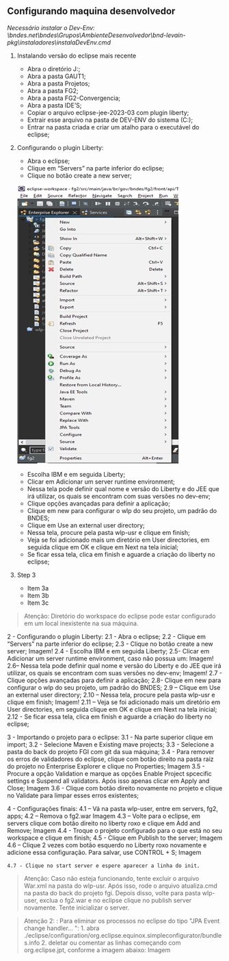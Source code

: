 
## Configurando maquina desenvolvedor

*Necessário instalar o Dev-Env: 
\\bndes.net\bndes\Grupos\AmbienteDesenvolvedor\bnd-levain-pkg\instaladores\instalaDevEnv.cmd*

 
1. Instalando versão do eclipse mais recente
	* Abra o diretório J:\;
 	* Abra a pasta GAUT1;
 	* Abra a pasta Projetos;
 	* Abra a pasta FG2;
 	* Abra a pasta FG2-Convergencia;
 	* Abra a pasta IDE’S;
 	* Copiar o arquivo eclipse-jee-2023-03 com plugin liberty;
 	* Extrair esse arquivo na pasta de DEV-ENV do sistema (C:\);
 	* Entrar na pasta criada e criar um atalho para o executável do eclipse;
2. Configurando o plugin Liberty:
	* Abra o eclipse;
	* Clique em “Servers” na parte inferior do eclipse;
	* Clique no botão create a new server;

	 ![[Imagem]("Imagem1.png")](https://github.com/pedroboseximenes/Java_exercise_05/blob/347aee2fa2c2ac6fe151ee71a3b74c61bb103a8c/Imagem1.png)

	* Escolha IBM e em seguida Liberty;
	* Clicar em Adicionar um server runtime environment;
	* Nessa tela pode definir qual nome e versão do Liberty e  do JEE  que irá utilizar, os quais se encontram com suas versões no dev-env;
	* Clique opções avançadas para definir a aplicação;
	* Clique em new para configurar o wlp do seu projeto, um padrão do BNDES;
	* Clique em Use an external user directory;
	* Nessa tela, procure pela pasta wlp-usr e clique em finish;
	* Veja se foi adicionado mais um diretório em  User directories, em seguida clique em OK e clique em Next na tela inicial;
	* Se ficar essa tela, clica em finish e aguarde a criação do liberty no eclipse;

4. Step 3
    * Item 3a
    * Item 3b
    * Item 3c

>Atenção: Diretório do workspace do eclipse pode estar configurado em um local inexistente na sua máquina.

2 - Configurando o plugin Liberty:
    2.1 - Abra o eclipse;
    2.2 - Clique em “Servers” na parte inferior do eclipse;
    2.3 - Clique no botão  create a new server;
    Imagem!
    2.4 - Escolha IBM e em seguida Liberty;
    2.5- Clicar em Adicionar um server runtime environment, caso não possua um:
    Imagem!
    2.6– Nessa tela pode definir qual nome e versão do Liberty e  do JEE  que irá utilizar, os quais se encontram com suas versões no dev-env;
    Imagem!
    2.7 - Clique opções avançadas para definir a aplicação;
    2.8- Clique em new para configurar o wlp do seu projeto, um padrão do BNDES; 
    2.9 – Clique em Use an external user directory;
    2.10 – Nessa tela, procure pela pasta wlp-usr e clique em finish;
    Imagem!
    2.11 – Veja se foi adicionado mais um diretório em  User directories, em seguida clique em OK e clique em Next na tela inicial;
    2.12 - Se ficar essa tela, clica em finish e aguarde a criação do liberty no eclipse;

3 - Importando o projeto para o eclipse:
	3.1 - Na parte superior clique em import;
	3.2 - Selecione Maven e Existing mave projects;
	3.3 - Selecione a pasta do back do projeto FGI com git da sua máquina;
	3.4 - Para remover os erros de validadores do eclipse, clique com botão direito na pasta raiz do projeto no Enterprise Explorer e clique no Properties;
	 Imagem
    3.5 - Procure a opção Validation e marque as opções Enable Project spcecific settings e Suspend all validators. Após isso apenas clicar em Apply and Close; 
    Imagem
    3.6 - Clique com botão direito novamente no projeto e clique no Validate para limpar esses erros existentes;

4 - Configurações finais:
	4.1 – Vá na pasta wlp-user, entre em servers, fg2, apps;
	4.2 – Remova o fg2.war
    Imagem
	4.3 – Volte para o eclipse, em servers clique com botão direito no liberty roxo e clique em Add and Remove;
    Imagem
	4.4 - Troque o projeto configurado para o que está no seu workspace e clique em finish;
	4.5 -  Clique em Publish to the server;
    Imagem
	4.6 – Clique 2 vezes com botão esquerdo no Liberty roxo novamente e adicione essa configuração. Para salvar, use CONTROL + S;
    Imagem

	4.7 - Clique no start server e espere aparecer a linha do init.

>Atenção: Caso não esteja funcionando, tente excluir o arquivo War.xml na pasta do wlp-usr. Após isso, rode o arquivo atualiza.cmd na pasta do back do projeto fgi. Depois disso, volte para pasta wlp-user, exclua o fg2.war e no eclipse clique no publish server novamente. Tente inicializar o server.

>Atenção 2: : Para eliminar os processos no eclipse do tipo "JPA Event change handler... ": 
    1.	abra ./eclipse/configuration/org.eclipse.equinox.simpleconfigurator/bundles.info
    2.	deletar ou comentar as linhas começando com org.eclipse.jpt, conforme a imagem abaixo:
    Imagem
 


